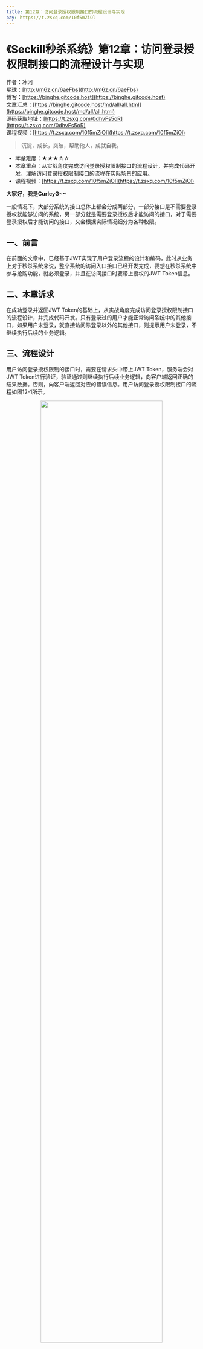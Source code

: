 ```yaml
---
title: 第12章：访问登录授权限制接口的流程设计与实现
pay: https://t.zsxq.com/10f5mZiOl
---
```


# 《Seckill秒杀系统》第12章：访问登录授权限制接口的流程设计与实现

作者：冰河
<br/>星球：[http://m6z.cn/6aeFbs](http://m6z.cn/6aeFbs)
<br/>博客：[https://binghe.gitcode.host](https://binghe.gitcode.host)
<br/>文章汇总：[https://binghe.gitcode.host/md/all/all.html](https://binghe.gitcode.host/md/all/all.html)
<br/>源码获取地址：[https://t.zsxq.com/0dhvFs5oR](https://t.zsxq.com/0dhvFs5oR)
<br/>课程视频：[https://t.zsxq.com/10f5mZiOl](https://t.zsxq.com/10f5mZiOl)

> 沉淀，成长，突破，帮助他人，成就自我。

* 本章难度：★★★☆☆
* 本章重点：从实战角度完成访问登录授权限制接口的流程设计，并完成代码开发，理解访问登录授权限制接口的流程在实际场景的应用。
* 课程视频：[https://t.zsxq.com/10f5mZiOl](https://t.zsxq.com/10f5mZiOl)

**大家好，我是CurleyG~~**

一般情况下，大部分系统的接口总体上都会分成两部分，一部分接口是不需要登录授权就能够访问的系统，另一部分就是需要登录授权后才能访问的接口，对于需要登录授权后才能访问的接口，又会根据实际情况细分为各种权限。

## 一、前言

在前面的文章中，已经基于JWT实现了用户登录流程的设计和编码，此时从业务上对于秒杀系统来说，整个系统的访问入口接口已经开发完成，要想在秒杀系统中参与抢购功能，就必须登录，并且在访问接口时要带上授权的JWT Token信息。

## 二、本章诉求

在成功登录并返回JWT Token的基础上，从实战角度完成访问登录授权限制接口的流程设计，并完成代码开发。只有登录过的用户才能正常访问系统中的其他接口，如果用户未登录，就直接访问除登录以外的其他接口，则提示用户未登录，不继续执行后续的业务逻辑。

## 三、流程设计

用户访问登录授权限制的接口时，需要在请求头中带上JWT Token，服务端会对JWT Token进行验证，验证通过则继续执行后续业务逻辑，向客户端返回正确的结果数据。否则，向客户端返回对应的错误信息。用户访问登录授权限制接口的流程如图12-1所示。

<div align="center">
    <img src="https://binghe.gitcode.host/images/project/seckill/scekill-2023-05-16-001.png?raw=true" width="80%">
    <br/>
</div>

从图12-1其实也可以看出，用户访问登录授权限制接口的流程，本质上就是基于JWT实现的登录授权认证流程的下半部分流程。

（1）客户端在访问服务端接口时，每次请求都会在请求头中添加JWT Token。

（2）服务端会拦截请求，并对请求头中的JWT Token进行验证，如果验证成功，则执行具体业务逻辑，并向客户端返回正确的结果数据。如果验证失败，则向客户端返回错误信息。

（3）客户端根据服务端返回的是正确的结果数据还是错误的信息来执行不同的业务流程，如果客户端从服务端接收到的是正确的结果数据，则进行展示。如果客户端从服务端接收到的是错误的信息，则展示错误信息并返回登录页面。

## 四、代码实现


## 查看完整文章

加入[冰河技术](http://m6z.cn/6aeFbs)知识星球，解锁完整技术文章与完整代码
